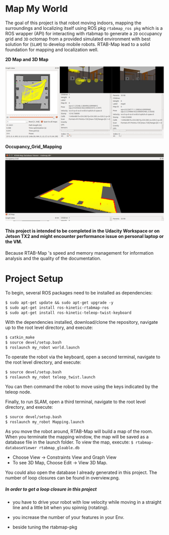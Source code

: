 # Map My World
The goal of this project is that robot moving indoors, mapping the surroundings and localizing itself using ROS pkg `rtabmap_ros pkg`  which is a ROS wrapper (API) for interacting with rtabmap to generate a `2D` occupancy grid and `3D` octomap from a provided simulated environment with best solution for (`SLAM`) to develop mobile robots.
RTAB-Map lead to a solid foundation for mapping and localization well.

**2D Map and 3D Map**

![2d map and 3d map](/images/RTAB.png)


**Occupancy_Grid_Mapping**

![Occupancy_Grid_3d](/images/Occupancy_Grid_Mapping.png)



#### This project is intended to be completed in the Udacity Workspace or on Jetson TX2 and might encounter performance issue on personal laptop or the VM.

Because RTAB-Map 's speed and memory management  for information analysis and the quality of the documentation.

# Project Setup
To begin, several ROS packages need to be installed as dependencies:

```
$ sudo apt-get update && sudo apt-get upgrade -y
$ sudo apt-get install ros-kinetic-rtabmap-ros
$ sudo apt-get install ros-kinetic-teleop-twist-keyboard
```

With the dependencies installed, download/clone the repository, navigate up to the root level directory, and execute:

```
$ catkin_make
$ source devel/setup.bash
$ roslaunch my_robot world.launch
```

To operate the robot via the keyboard, open a second terminal, navigate to the root level directory, and execute:

```
$ source devel/setup.bash
$ roslaunch my_robot teleop_twist.launch
```

You can then command the robot to move using the keys indicated by the teleop node.

Finally, to run SLAM, open a third terminal, navigate to the root level directory, and execute:

```
$ source devel/setup.bash
$ roslaunch my_robot Mapping.launch
```

As you move the robot around, RTAB-Map will build a map of the room. When you terminate the mapping window, the map will be saved as a database file in the launch folder. To view the map, execute: `$ rtabmap-databaseViewer rtabmap_gloable.db`

* Choose View -> Constraints View and Graph View
* To see 3D Map, Choose Edit -> View 3D Map.


You could also open the database I already generated in this project. The number of loop closures can be found in overview.png.


##### In order to get a loop closure in this project

* you have to drive your robot with low velocity while moving  in a straight line and a little bit when you spinnig (rotating).

* you increase the number of your features in your Env.

* beside tuning the rtabmap-pkg
